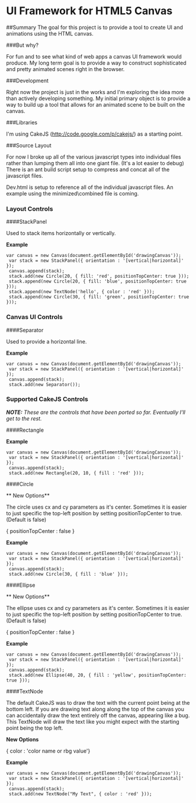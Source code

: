 UI Framework for HTML5 Canvas
==============================

##Summary
The goal for this project is to provide a tool to create UI and animations using the HTML canvas.

###But why? 

For fun and to see what kind of web apps a canvas UI framework would produce. My long term goal is to provide a way to construct sophisticated and pretty animated scenes right in the browser.

###Development

Right now the project is just in the works and I'm exploring the idea more than actively developing something. My initial primary object is to provide a way to build up a tool that allows for an animated scene to be built on the canvas.

###Libraries

I'm using CakeJS (http://code.google.com/p/cakejs/) as a starting point.

###Source Layout

For now I broke up all of the various javascript types into individual files rather than lumping them all into one giant file. (It's a lot easier to debug) There is an ant build script setup to compress and concat all of the javascript files. 

Dev.html is setup to reference all of the individual javascript files. An example using the minimized\combined file is coming.

### Layout Controls

####StackPanel

Used to stack items horizontally or vertically. 

**Example**
<pre><code>var canvas = new Canvas(document.getElementById('drawingCanvas'));
 var stack = new StackPanel({ orientation : '[vertical|horizontal]' });
 canvas.append(stack);
 stack.add(new Circle(20, { fill: 'red', positionTopCenter: true }));
 stack.append(new Circle(20, { fill: 'blue', positionTopCenter: true }));
 stack.append(new TextNode('hello', { color : 'red' }));
 stack.append(new Circle(30, { fill: 'green', positionTopCenter: true }));
</code></pre>

### Canvas UI Controls

####Separator

Used to provide a horizontal line.

**Example**
<pre><code>var canvas = new Canvas(document.getElementById('drawingCanvas'));
 var stack = new StackPanel({ orientation : '[vertical|horizontal]' });
 canvas.append(stack);
 stack.add(new Separator());</code></pre>

### Supported CakeJS Controls

__*NOTE:*__ _These are the controls that have been ported so far. Eventually I'll get to the rest._

####Rectangle

**Example**
<pre><code>var canvas = new Canvas(document.getElementById('drawingCanvas'));
 var stack = new StackPanel({ orientation : '[vertical|horizontal]' });
 canvas.append(stack);
 stack.add(new Rectangle(20, 10, { fill : 'red' }));</code></pre>

####Circle

** New Options**

The circle uses cx and cy parameters as it's center. Sometimes it is easier to just specific the top-left position by setting positionTopCenter to true. (Default is false)

{ positionTopCenter : false }

**Example**
<pre><code>var canvas = new Canvas(document.getElementById('drawingCanvas'));
 var stack = new StackPanel({ orientation : '[vertical|horizontal]' });
 canvas.append(stack);
 stack.add(new Circle(30, { fill : 'blue' }));</code></pre>

####Ellipse

** New Options**

The ellipse uses cx and cy parameters as it's center. Sometimes it is easier to just specific the top-left position by setting positionTopCenter to true. (Default is false)

{ positionTopCenter : false }

**Example**
<pre><code>var canvas = new Canvas(document.getElementById('drawingCanvas'));
 var stack = new StackPanel({ orientation : '[vertical|horizontal]' });
 canvas.append(stack);
 stack.add(new Ellipse(40, 20, { fill : 'yellow', positionTopCenter: true }));</code></pre>

####TextNode

The default CakeJS was to draw the text with the current point being at the bottom left. If you are drawing text along along the top of the canvas you can accidentally draw the text entirely off the canvas, appearing like a bug. This TextNode will draw the text like you might expect with the starting point being the top left.

**New Options**

{ color : 'color name or rbg value'}

**Example**
<pre><code>var canvas = new Canvas(document.getElementById('drawingCanvas'));
 var stack = new StackPanel({ orientation : '[vertical|horizontal]' });
 canvas.append(stack);
 stack.add(new TextNode("My Text", { color : 'red' }));</code></pre>